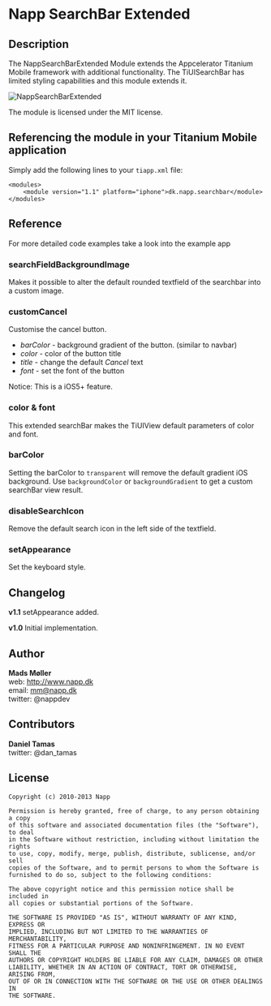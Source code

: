 # Napp SearchBar Extended

## Description

The NappSearchBarExtended Module extends the Appcelerator Titanium Mobile framework with additional functionality.
The TiUISearchBar has limited styling capabilities and this module extends it. 

![NappSearchBarExtended](https://raw.github.com/viezel/NappSearchBarExtended/master/documentation/image.png)

The module is licensed under the MIT license.


## Referencing the module in your Titanium Mobile application ##

Simply add the following lines to your `tiapp.xml` file:
    
    <modules>
        <module version="1.1" platform="iphone">dk.napp.searchbar</module> 
    </modules>


## Reference

For more detailed code examples take a look into the example app

### searchFieldBackgroundImage
Makes it possible to alter the default rounded textfield of the searchbar into a custom image.

### customCancel
Customise the cancel button.

* *barColor* - background gradient of the button. (similar to navbar)
* *color* - color of the button title
* *title* - change the default *Cancel* text
* *font* - set the font of the button

Notice: This is a iOS5+ feature.

### color & font
This extended searchBar makes the TiUIView default parameters of color and font.

### barColor
Setting the barColor to `transparent` will remove the default gradient iOS background. 
Use `backgroundColor` or `backgroundGradient` to get a custom searchBar view result.  

### disableSearchIcon
Remove the default search icon in the left side of the textfield. 

### setAppearance
Set the keyboard style.


## Changelog


**v1.1**
setAppearance added. 

**v1.0**
Initial implementation. 


## Author

**Mads Møller**  
web: http://www.napp.dk  
email: mm@napp.dk  
twitter: @nappdev  


## Contributors

**Daniel Tamas**  
twitter: @dan_tamas


## License

    Copyright (c) 2010-2013 Napp

    Permission is hereby granted, free of charge, to any person obtaining a copy
    of this software and associated documentation files (the "Software"), to deal
    in the Software without restriction, including without limitation the rights
    to use, copy, modify, merge, publish, distribute, sublicense, and/or sell
    copies of the Software, and to permit persons to whom the Software is
    furnished to do so, subject to the following conditions:

    The above copyright notice and this permission notice shall be included in
    all copies or substantial portions of the Software.

    THE SOFTWARE IS PROVIDED "AS IS", WITHOUT WARRANTY OF ANY KIND, EXPRESS OR
    IMPLIED, INCLUDING BUT NOT LIMITED TO THE WARRANTIES OF MERCHANTABILITY,
    FITNESS FOR A PARTICULAR PURPOSE AND NONINFRINGEMENT. IN NO EVENT SHALL THE
    AUTHORS OR COPYRIGHT HOLDERS BE LIABLE FOR ANY CLAIM, DAMAGES OR OTHER
    LIABILITY, WHETHER IN AN ACTION OF CONTRACT, TORT OR OTHERWISE, ARISING FROM,
    OUT OF OR IN CONNECTION WITH THE SOFTWARE OR THE USE OR OTHER DEALINGS IN
    THE SOFTWARE.